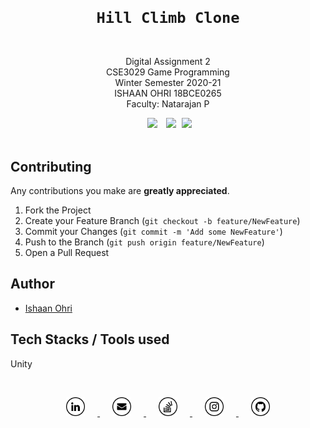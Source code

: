 <code>
  <h1 align="center">Hill Climb Clone</h1>
</code>

<p align="center">
  Digital Assignment 2 
  <br>
  CSE3029 Game Programming 
  <br>
  Winter Semester 2020-21
  <br>
  ISHAAN OHRI 18BCE0265
  <br>
  Faculty: Natarajan P
</p>

<div align="center">
  <img src="https://img.shields.io/github/repo-size/IshaanOhri/Hill-Climb-Clone-Unity?logo=github" hspace="5">
  <img src="https://img.shields.io/github/license/IshaanOhri/Hill-Climb-Clone-Unity" hspace="5">
  <img src="https://img.shields.io/github/last-commit/IshaanOhri/Hill-Climb-Clone-Unity?logo=git">
</div>

<br>

## Contributing

Any contributions you make are **greatly appreciated**.

1. Fork the Project
2. Create your Feature Branch (`git checkout -b feature/NewFeature`)
3. Commit your Changes (`git commit -m 'Add some NewFeature'`)
4. Push to the Branch (`git push origin feature/NewFeature`)
5. Open a Pull Request

## Author

-   [Ishaan Ohri](https://github.com/IshaanOhri)

## Tech Stacks / Tools used

<p>
  Unity
</p>

<br>

<p align="center">
  <a href="https://www.linkedin.com/in/ishaanohri/">
    <img src="https://github.com/IshaanOhri/IshaanOhri/blob/master/assets/linkedin.png" width="30" height="30" hspace="20">
  </a>

  <a href="mailto:ishaan99ohri@gmail.com">
    <img src="https://github.com/IshaanOhri/IshaanOhri/blob/master/assets/mail.png" width="30" height="30" hspace="20">
  </a>

  <a href="https://stackoverflow.com/users/11712463/ishaan-ohri">
    <img src="https://github.com/IshaanOhri/IshaanOhri/blob/master/assets/stackoverflow.png" width="30" height="30" hspace="20">
  </a>

  <a href="https://www.instagram.com/ohri_8/">
    <img src="https://github.com/IshaanOhri/IshaanOhri/blob/master/assets/instagram.png" width="30" height="30" hspace="20">
  </a>

  <a href="https://github.com/IshaanOhri">
    <img src="https://github.com/IshaanOhri/IshaanOhri/blob/master/assets/github.png" width="30" height="30" hspace="20">
  </a>
</p>
